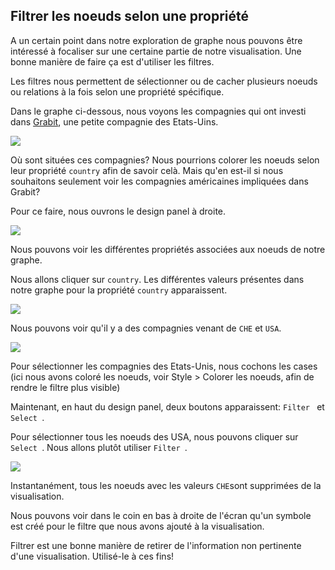## Filtrer les noeuds selon une propriété

A un certain point dans notre exploration de graphe nous pouvons être intéressé à focaliser sur une certaine partie de notre visualisation. Une bonne manière de faire ça est d'utiliser les filtres.

Les filtres nous permettent de sélectionner ou de cacher plusieurs noeuds ou relations à la fois selon une propriété spécifique.

Dans le graphe ci-dessous, nous voyons les compagnies qui ont investi dans [Grabit](http://www.banexiventures.com/), une petite compagnie des Etats-Uins.

![](https://github.com/Linkurious/linkurious-enterprise-manual/raw/master/en/filter/G_1.png)

Où sont situées ces compagnies? Nous pourrions colorer les noeuds selon leur propriété ```country``` afin de savoir celà. Mais qu'en est-il si nous souhaitons seulement voir les compagnies américaines impliquées dans Grabit?

Pour ce faire, nous ouvrons le design panel à droite.

![](https://github.com/Linkurious/linkurious-enterprise-manual/raw/master/en/filter/G_2.png)

Nous pouvons voir les différentes propriétés associées aux noeuds de notre graphe.

Nous allons cliquer sur ```country```. Les différentes valeurs présentes dans notre graphe pour la propriété ```country``` apparaissent.


![](https://github.com/Linkurious/linkurious-enterprise-manual/raw/master/en/filter/G_3.png)

Nous pouvons voir qu'il y a des compagnies venant de ```CHE``` et ```USA```.

![](https://github.com/Linkurious/linkurious-enterprise-manual/raw/master/en/filter/G_4.png)

Pour sélectionner les compagnies des Etats-Unis, nous cochons les cases (ici nous avons coloré les noeuds, voir Style > Colorer  les noeuds, afin de rendre le filtre plus visible)

Maintenant, en haut du design panel, deux boutons apparaissent: ```Filter ``` et  ```Select ```.

Pour sélectionner tous les noeuds des USA, nous pouvons cliquer sur ```Select ```. Nous allons plutôt utiliser   ```Filter ```.

![](https://github.com/Linkurious/linkurious-enterprise-manual/raw/master/en/filter/G_5.png)

Instantanément, tous les noeuds avec les valeurs ```CHE```sont supprimées de la visualisation.

Nous pouvons voir dans le coin en bas à droite de l'écran qu'un symbole est créé pour le filtre que nous avons ajouté à la visualisation.

Filtrer est une bonne manière de retirer de l'information non pertinente d'une visualisation. Utilisé-le à ces fins!


